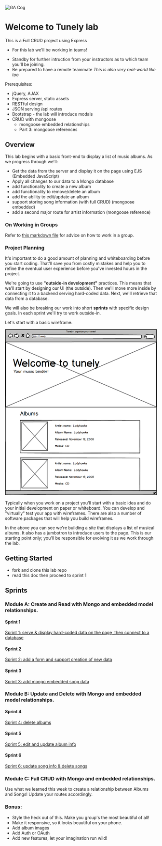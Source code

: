 ![GA Cog](https://camo.githubusercontent.com/6ce15b81c1f06d716d753a61f5db22375fa684da/68747470733a2f2f67612d646173682e73332e616d617a6f6e6177732e636f6d2f70726f64756374696f6e2f6173736574732f6c6f676f2d39663838616536633963333837313639306533333238306663663535376633332e706e67)
# Welcome to Tunely lab

This is a Full CRUD project using Express 
- For this lab we'll be working in teams!
 * Standby for further intruction from your instructors as to which team you'll be joining.
 * Be prepared to have a remote teammate _This is also very real-world like too_

Prerequisites:
* jQuery, AJAX
* Express server, static assets
* RESTful design
* JSON serving /api routes
* Bootstrap - the lab will introduce modals
* CRUD with mongoose
  * mongoose embedded relationships
  * Part 3: mongoose references

## Overview

This lab begins with a basic front-end to display a list of music albums. As we progress through we'll:
* Get the data from the server and display it on the page using EJS (Embedded JavaScript)
* Apply all changes to our data to a Mongo database
* add functionality to create a new album
* add functionality to remove/delete an album
* add the ability to edit/update an album
* support storing song information (with full CRUD) (mongoose embedded)
* add a second major route for artist information  (mongoose reference)

### On Working in Groups

Refer to [this markdown file](https://git.generalassemb.ly/WDIplus-ATX/Tunely-Lab/blob/master/working-in-a-group.md) for advice on how to work in a group. 

### Project Planning

It's important to do a good amount of planning and whiteboarding before you start coding.  That'll save you from costly mistakes and help you to refine the eventual user experience before you've invested hours in the project.

We're going to use **"outside-in development"** practices.  This means that we'll start by designing our UI (the outside).
Then we'll move more inside by connecting it to a backend serving hard-coded data.  Next, we'll retrieve that data from a database.

We will also be breaking our work into short **sprints** with specific design goals.  In each sprint we'll try to work outside-in.  

Let's start with a basic wireframe.  

![Image Alt](docs/assets/images/tunely_wireframe-1.png)

Typically when you work on a project you'll start with a basic idea and do your initial development on paper or whiteboard.  You can develop and "virtually" test your app with wireframes.  There are also a number of software packages that will help you build wireframes.

In the above you can see we're building a site that displays a list of musical albums.  It also has a jumbotron to introduce users to the page.  This is our starting point only; you'll be responsible for evolving it as we work through the lab.


## Getting Started
* fork and clone this lab repo
* read this doc then proceed to sprint 1


## Sprints

### Module A: Create and Read with Mongo and embedded model relationships.

#### Sprint 1

[Sprint 1: serve & display hard-coded data on the page, then connect to a database](/docs/sprint1.md)

#### Sprint 2

[Sprint 2: add a form and support creation of new data](/docs/sprint2.md)

#### Sprint 3

[Sprint 3: add mongo embedded song data](/docs/sprint3.md)


### Module B: Update and Delete with Mongo and embedded model relationships.

#### Sprint 4

[Sprint 4: delete albums](/docs/sprint4.md)

#### Sprint 5

[Sprint 5: edit and update album info](/docs/sprint5.md)

#### Sprint 6

[Sprint 6: update song info & delete songs](/docs/sprint6.md)


### Module C: Full CRUD with Mongo and embedded relationships.

Use what we learned this week to create a relationship between Albums and Songs! Update your routes accordingly. 

### Bonus:

- Style the heck out of this. Make you group's the most beautiful of all!
- Make it responsive, so it looks beautiful on your phone. 
- Add album images
- Add Auth or OAuth
- Add new features, let your imagination run wild!
